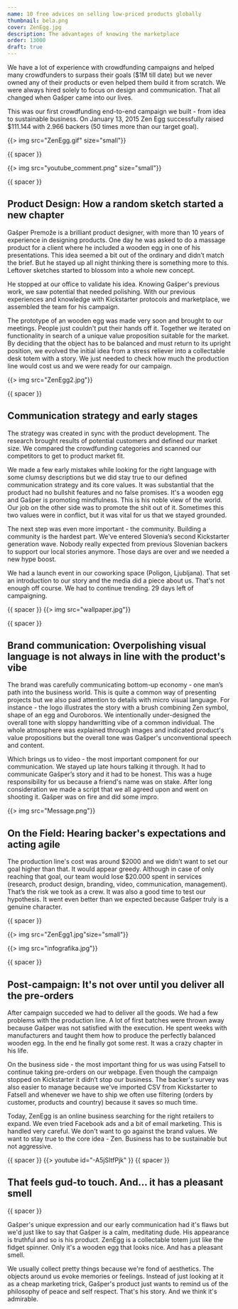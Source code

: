 ```yaml
---
name: 10 free advices on selling low-priced products globally
thumbnail: bela.png
cover: ZenEgg.jpg
description: The advantages of knowing the marketplace
order: 13000
draft: true
---
```


We have a lot of experience with crowdfunding campaigns and helped many crowdfunders to surpass their goals ($1M till date) but we never owned any of their products or even helped them build it from scratch. We were always hired solely to focus on design and communication. That all changed when Gašper came into our lives.

This was our first crowdfunding end-to-end campaign we built - from idea to sustainable business. On January 13, 2015 Zen Egg successfully raised $111.144 with 2.966 backers (50 times more than our target goal). 

{{> img src="ZenEgg.gif" size="small"}}

{{ spacer }}

{{> img src="youtube_comment.png" size="small"}}

{{ spacer }}

## Product Design: How a random sketch started a new chapter

Gašper Premože is a brilliant product designer, with more than 10 years of experience in designing products. One day he was asked to do a massage product for a client where he included a wooden egg in one of his presentations. This idea seemed a bit out of the ordinary and didn’t match the brief. But he stayed up all night thinking there is something more to this. Leftover sketches started to blossom into a whole new concept.

He stopped at our office to validate his idea. Knowing Gašper's previous work, we saw potential that needed polishing. With our previous experiences and knowledge with Kickstarter protocols and marketplace, we assembled the team for his campaign.

The prototype of an wooden egg was made very soon and brought to our meetings. People just couldn't put their hands off it. Together we iterated on functionality in search of a unique value proposition suitable for the market. By deciding that the object has to be balanced and must return to its upright position, we evolved the initial idea from a stress reliever into a collectable desk totem with a story. We just needed to check how much the production line would cost us and we were ready for our campaign.

{{> img src="ZenEgg2.jpg"}}

{{ spacer }}

## Communication strategy and early stages

The strategy was created in sync with the product development. The research brought results of potential customers and defined our market size. We compared the crowdfunding categories and scanned our competitors to get to product market fit. 

We made a few early mistakes while looking for the right language with some clumsy descriptions but we did stay true to our defined communication strategy and its core values. It was substantial that the product had no bullshit features and no false promises. It's a wooden egg and Gašper is promoting mindfulness. This is his noble view of the world. Our job on the other side was to promote the shit out of it. Sometimes this two values were in conflict, but it was vital for us that we stayed grounded.

The next step was even more important - the community. Building a community is the hardest part. We've entered Slovenia’s second Kickstarter generation wave. Nobody really expected from previous Slovenian backers to support our local stories anymore. Those days are over and we needed a new hype boost.

We had a launch event in our coworking space (Poligon, Ljubljana). That set an introduction to our story and the media did a piece about us. That's not enough off course. We had to continue trending. 29 days left of campaigning.

{{ spacer }}
{{> img src="wallpaper.jpg"}}


{{ spacer }}

## Brand communication: Overpolishing visual language is not always in line with the product's vibe 

The brand was carefully communicating bottom-up economy - one man’s path into the business world. This is quite a common way of presenting projects but we also paid attention to details with micro visual language. For instance - the logo illustrates the story with a brush combining Zen symbol, shape of an egg and Ouroboros. We intentionally under-designed the overall tone with sloppy handwritting vibe of a common individual. The whole atmosphere was explained through images and indicated product's value propositions but the overall tone was Gašper's unconventional speech and content.

Which brings us to video - the most important component for our communication. We stayed up late hours talking it through. It had to communicate Gašper’s story and it had to be honest. This was a huge responsibility for us because a friend's name was on stake. After long consideration we made a script that we all agreed upon and went on shooting it. Gašper was on fire and did some impro.

{{> img src="Message.png"}}

## On the Field: Hearing backer's expectations and acting agile


The production line's cost was around $2000 and we didn’t want to set our goal higher than that. It would appear greedy. Although in case of only reaching that goal, our team would lose $20.000 spent in services (research, product design, branding, video, communication, management). That’s the risk we took as a crew. It was also a good time to test our hypothesis. It went even better than we expected because Gašper truly is a genuine character.

{{ spacer }}

{{> img src="ZenEgg1.jpg"size="small"}}

{{> img src="infografika.jpg"}}

{{ spacer }}



## Post-campaign: It's not over until you deliver all the pre-orders

After campaign succeded we had to deliver all the goods. We had a few problems with the production line. A lot of first batches were thrown away because Gašper was not satisfied with the execution. He spent weeks with manufacturers and taught them how to produce the perfectly balanced wooden egg. In the end he finally got some rest. It was a crazy chapter in his life.

On the business side - the most important thing for us was using Fatsell to continue taking pre-orders on our webpage. Even though the campaign stopped on Kickstarter it didn’t stop our business. The backer's survey was also easier to manage because we've imported CSV from Kickstarter to Fatsell and whenever we have to ship we often use filtering (orders by customer, products and country) because it saves so much time.

Today, ZenEgg is an online business searching for the right retailers to expand. We even tried Facebook ads and a bit of email marketing. This is handled very careful. We don't want to go against the brand values. We want to stay true to the core idea - Zen. Business has to be sustainable but not aggressive.

{{ spacer }}
{{> youtube id="-A5jSItfPjk" }}
{{ spacer }}

## That feels gud-to touch. And... it has a pleasant smell
{{ spacer }}

Gašper's unique expression and our early communication had it's flaws but we'd just like to say that Gašper is a calm, meditating dude. His appearance is truthful and so is his product. ZenEgg is a collectable totem just like the fidget spinner. Only it's a wooden egg that looks nice. And has a pleasant smell.

We usually collect pretty things because we're fond of aesthetics. The objects around us evoke memories or feelings. Instead of just looking at it as a cheap marketing trick, Gašper's product just wants to remind us of the philosophy of peace and self respect. That's his story. And we think it's admirable. 
